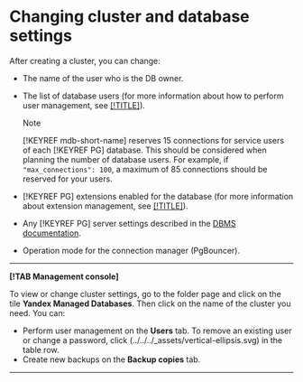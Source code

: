 # Changing cluster and database settings

After creating a cluster, you can change:

- The name of the user who is the DB owner.
- The list of database users (for more information about how to perform user management, see [[!TITLE]](cluster-users.md)).

    > [!NOTE]
    > 
    > [!KEYREF mdb-short-name] reserves 15 connections for service users of each [!KEYREF PG] database. This should be considered when planning the number of database users. For example, if `"max_connections": 100`, a maximum of 85 connections should be reserved for your users.
    
- [!KEYREF PG] extensions enabled for the database (for more information about extension management, see [[!TITLE]](cluster-extensions.md)).
- Any [!KEYREF PG] server settings described in the [DBMS documentation](https://www.postgresql.org/docs/10/static/runtime-config.html).
- Operation mode for the connection manager (PgBouncer).

---

**[!TAB Management console]**

To view or change cluster settings, go to the folder page and click on the tile **Yandex Managed Databases**. Then click on the name of the cluster you need.
You can:

- Perform user management on the **Users** tab. To remove an existing user or change a password, click (../../../_assets/vertical-ellipsis.svg) in the table row.
- Create new backups on the **Backup copies** tab.

---

